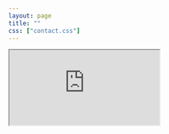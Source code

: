 ```yaml
---
layout: page
title: ""
css: ["contact.css"]
---
```

<div>
    <iframe src="https://blog.jiyunkeji.net/ribao">Loading...</iframe>
</div>